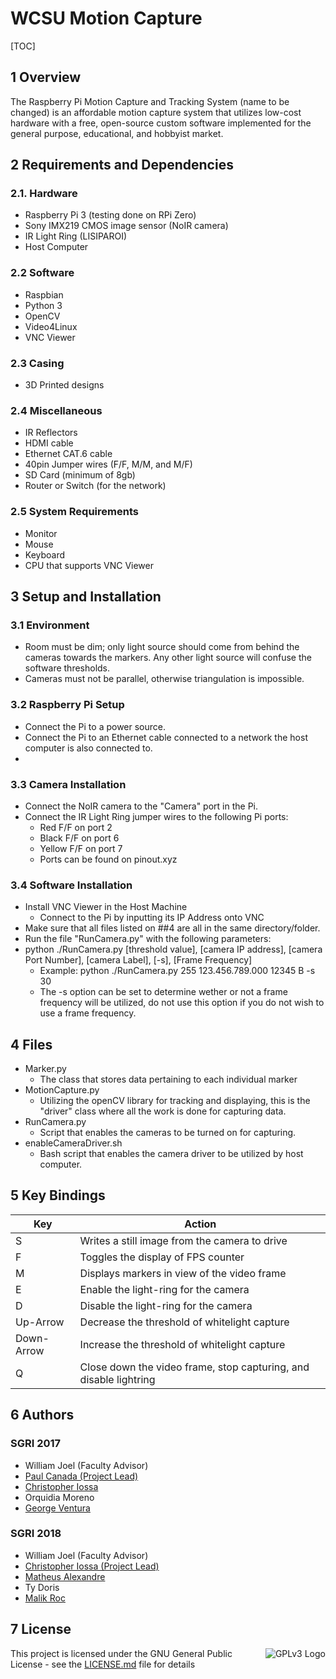 # WCSU Motion Capture

[TOC]

## 1 Overview

The Raspberry Pi Motion Capture and Tracking System (name to be changed) is an affordable motion capture system that utilizes low-cost hardware with a free, open-source custom software implemented for the general purpose, educational, and hobbyist market.

## 2 Requirements and Dependencies

### 2.1. Hardware
- Raspberry Pi 3 (testing done on RPi Zero)
- Sony IMX219 CMOS image sensor (NoIR camera)
- IR Light Ring (LISIPAROI)
- Host Computer

### 2.2 Software
- Raspbian
- Python 3
- OpenCV
- Video4Linux 
- VNC Viewer

### 2.3 Casing
- 3D Printed designs

### 2.4 Miscellaneous
- IR Reflectors
- HDMI cable
- Ethernet CAT.6 cable
- 40pin Jumper wires (F/F, M/M, and M/F)
- SD Card (minimum of 8gb)
- Router or Switch (for the network)

### 2.5 System Requirements
- Monitor
- Mouse
- Keyboard
- CPU that supports VNC Viewer


## 3 Setup and Installation

### 3.1 Environment
- Room must be dim; only light source should come from behind the cameras towards the markers. Any other light source will confuse the software thresholds.
- Cameras must not be parallel, otherwise triangulation is impossible.

### 3.2 Raspberry Pi Setup
- Connect the Pi to a power source.
- Connect the Pi to an Ethernet cable connected to a network the host computer is also connected to.
- 

### 3.3 Camera Installation
- Connect the NoIR camera to the "Camera" port in the Pi.
- Connect the IR Light Ring jumper wires to the following Pi ports:
    - Red F/F on port 2
    - Black F/F on port 6
    - Yellow F/F on port 7
    - Ports can be found on pinout.xyz
    
### 3.4 Software Installation
- Install VNC Viewer in the Host Machine
    - Connect to the Pi by inputting its IP Address onto VNC
- Make sure that all files listed on ##4 are all in the same directory/folder.
- Run the file "RunCamera.py" with the following parameters:
- python ./RunCamera.py [threshold value], [camera IP address], [camera Port Number], [camera Label], [-s], [Frame Frequency]
    - Example: python ./RunCamera.py 255 123.456.789.000 12345 B -s 30
    - The -s option can be set to determine wether or not a frame frequency will be utilized, do not use this option if you do not wish to use a frame frequency.
    

## 4 Files
- Marker.py
    - The class that stores data pertaining to each individual marker
- MotionCapture.py
    - Utilizing the openCV library for tracking and displaying, this is the "driver" class where all the work is done for capturing data.
- RunCamera.py
    - Script that enables the cameras to be turned on for capturing.
- enableCameraDriver.sh
    - Bash script that enables the camera driver to be utilized by host computer.

## 5 Key Bindings

|    Key     |                              Action                             | 
|------------|-----------------------------------------------------------------|
|     S      |          Writes a still image from the camera to drive          |
|     F      |               Toggles the display of FPS counter                |
|     M      |           Displays markers in view of the video frame           |
|     E      |              Enable the light-ring for the camera               |
|     D      |             Disable the light-ring for the camera               |
|  Up-Arrow  |          Decrease the threshold of whitelight capture           |
| Down-Arrow |          Increase the threshold of whitelight capture           |
|     Q      |Close down the video frame, stop capturing, and disable lightring|

## 6 Authors
### SGRI 2017
- William Joel (Faculty Advisor)
- [Paul Canada (Project Lead)](https://github.com/PaulCanada)
- [Christopher Iossa]((https://github.com/ChrisIossa))
- Orquidia Moreno
- [George Ventura](https://github.com/GeorgeVentura)
### SGRI 2018 
- William Joel (Faculty Advisor)
- [Christopher Iossa (Project Lead)](https://github.com/ChrisIossa)
- [Matheus Alexandre](https://github.com/madatedeus)
- Ty Doris
- [Malik Roc](https://github.com/rocstory)

## 7 License
<img src="https://www.gnu.org/graphics/gplv3-127x51.png" alt="GPLv3 Logo" style="float:right;"> This project is licensed under the GNU General Public License - see the [LICENSE.md](LICENSE.md) file for details 

